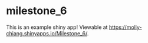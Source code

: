 # milestone_6

This is an example shiny app! Viewable at https://molly-chiang.shinyapps.io/Milestone_6/.